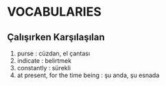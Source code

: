 # VOCABULARIES
## Çalışırken Karşılaşılan
1. purse : cüzdan, el çantası
2. indicate : belirtmek
3. constantly : sürekli
4. at present, for the time being : şu anda, şu esnada